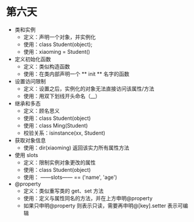 # 第六天

- 类和实例
  - 定义：声明一个对象，并实例化
  - 使用：class Student(object);
  - 使用：xiaoming = Student()
- 定义初始化函数
  - 定义：类似构造函数
  - 使用：在类内部声明一个 ** init ** 名字的函数
- 设置访问限制
  - 定义：设置之后，实例化的对象无法直接访问该属性/方法
  - 使用：用双下划线开头命名（\_\_）
- 继承和多态
  - 定义：顾名思义
  - 使用：class Student(object)
  - 使用：class Ming(Student)
  - 校验关系：isinstance(xx, Student)
- 获取对象信息
  - 使用：dir(xiaoming) 返回该实力所有属性方法
- 使用 slots
  - 定义：限制实例对象更改的属性
  - 使用：class Student(object)
  - 使用： ——slots—— == ('name', 'age')
- @property
  - 定义：类似重写类的 get、set 方法
  - 使用：定义与属性同名的方法，并在上方申明@property
  - 如果只申明@property 则表示只读，需要再申明@[key].setter 表示可编辑
